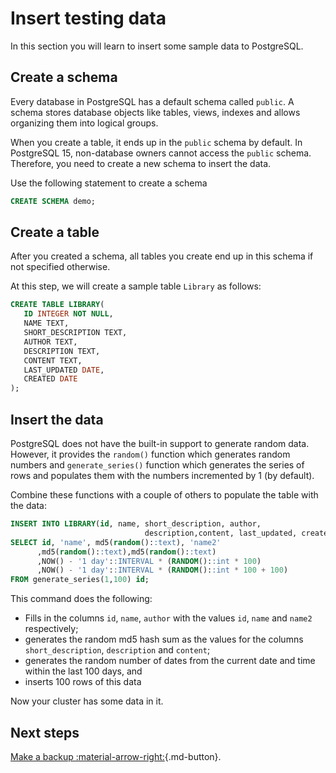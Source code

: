 # Insert testing data

In this section you will learn to insert some sample data to PostgreSQL.

## Create a schema

Every database in PostgreSQL has a default schema called `public`. A schema stores database objects like tables, views, indexes and allows organizing them into logical groups. 

When you create a table, it ends up in the `public` schema by default. In PostgreSQL 15, non-database owners cannot access the `public` schema. Therefore, you need to create a new schema to insert the data.

Use the following statement to create a schema

```sql
CREATE SCHEMA demo;
```

## Create a table

After you created a schema, all tables you create end up in this schema if not specified otherwise.

At this step, we will create a sample table `Library` as follows:

```sql
CREATE TABLE LIBRARY(
   ID INTEGER NOT NULL,
   NAME TEXT,
   SHORT_DESCRIPTION TEXT,
   AUTHOR TEXT,
   DESCRIPTION TEXT,
   CONTENT TEXT,
   LAST_UPDATED DATE,
   CREATED DATE
);
```

## Insert the data

PostgreSQL does not have the built-in support to generate random data. However, it provides the `random()` function which generates random numbers and `generate_series()` function which generates the series of rows and populates them with the numbers incremented by 1 (by default).

Combine these functions with a couple of others to populate the table with the data:

```sql
INSERT INTO LIBRARY(id, name, short_description, author,
                              description,content, last_updated, created)
SELECT id, 'name', md5(random()::text), 'name2'
      ,md5(random()::text),md5(random()::text)
      ,NOW() - '1 day'::INTERVAL * (RANDOM()::int * 100)
      ,NOW() - '1 day'::INTERVAL * (RANDOM()::int * 100 + 100)
FROM generate_series(1,100) id;
```

This command does the following:

* Fills in the columns `id`, `name`, `author` with the values `id`, `name` and `name2` respectively;
* generates the random md5 hash sum as the values for the columns `short_description`, `description` and `content`;
* generates the random number of dates from the current date and time within the last 100 days, and
* inserts 100 rows of this data

Now your cluster has some data in it.

## Next steps

[Make a backup :material-arrow-right:](backup-tutorial.md){.md-button}.